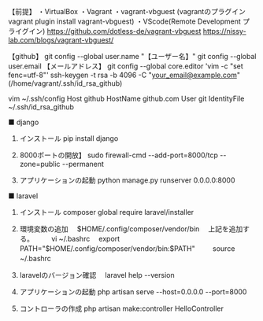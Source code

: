 【前提】
・VirtualBox
・Vagrant
・vagrant-vbguest (vagrantのプラグイン vagrant plugin install vagrant-vbguest)
・VScode(Remote Development プライグイン)
  https://github.com/dotless-de/vagrant-vbguest
  https://nissy-lab.com/blogs/vagrant-vbguest/
  
【github】
git config --global user.name "【ユーザー名】"
git config --global user.email 【メールアドレス】
git config --global core.editor 'vim -c "set fenc=utf-8"'
ssh-keygen -t rsa -b 4096 -C "your_email@example.com"
(/home/vagrant/.ssh/id_rsa_github)

vim ~/.ssh/config
Host github
  HostName github.com
  User git
  IdentityFile ~/.ssh/id_rsa_github


■ django
1. インストール
pip install django

2. 8000ポートの開放】
sudo firewall-cmd --add-port=8000/tcp --zone=public --permanent

3. アプリケーションの起動
python manage.py runserver 0.0.0.0:8000

■ laravel
1. インストール
composer global require laravel/installer
2. 環境変数の追加
　$HOME/.config/composer/vendor/bin
　上記を追加する。
　
　vi ~/.bashrc
　export PATH="$HOME/.config/composer/vendor/bin:$PATH"
　
　source ~/.bashrc
　
3. laravelのバージョン確認
　laravel help --version
　
4. アプリケーションの起動
php artisan serve --host=0.0.0.0 --port=8000

5. コントローラの作成
php artisan make:controller HelloController
